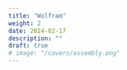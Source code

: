 ```yaml
---
title: "Wolfram"
weight: 2
date: 2024-02-17
description: ""
draft: true
# image: "/covers/assembly.png"
---
```


